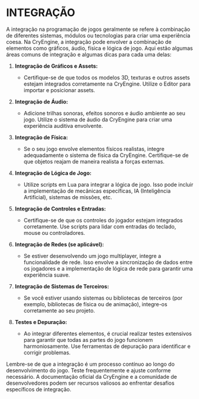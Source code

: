 # INTEGRAÇÃO
A integração na programação de jogos geralmente se refere à combinação de diferentes sistemas, módulos ou tecnologias para criar uma experiência coesa. Na CryEngine, a integração pode envolver a combinação de elementos como gráficos, áudio, física e lógica de jogo. Aqui estão algumas áreas comuns de integração e algumas dicas para cada uma delas:

1. **Integração de Gráficos e Assets:**
   - Certifique-se de que todos os modelos 3D, texturas e outros assets estejam integrados corretamente na CryEngine. Utilize o Editor para importar e posicionar assets.

2. **Integração de Áudio:**
   - Adicione trilhas sonoras, efeitos sonoros e áudio ambiente ao seu jogo. Utilize o sistema de áudio da CryEngine para criar uma experiência auditiva envolvente.

3. **Integração de Física:**
   - Se o seu jogo envolve elementos físicos realistas, integre adequadamente o sistema de física da CryEngine. Certifique-se de que objetos reajam de maneira realista a forças externas.

4. **Integração de Lógica de Jogo:**
   - Utilize scripts em Lua para integrar a lógica de jogo. Isso pode incluir a implementação de mecânicas específicas, IA (Inteligência Artificial), sistemas de missões, etc.

5. **Integração de Controles e Entradas:**
   - Certifique-se de que os controles do jogador estejam integrados corretamente. Use scripts para lidar com entradas do teclado, mouse ou controladores.

6. **Integração de Redes (se aplicável):**
   - Se estiver desenvolvendo um jogo multiplayer, integre a funcionalidade de rede. Isso envolve a sincronização de dados entre os jogadores e a implementação de lógica de rede para garantir uma experiência suave.

7. **Integração de Sistemas de Terceiros:**
   - Se você estiver usando sistemas ou bibliotecas de terceiros (por exemplo, bibliotecas de física ou de animação), integre-os corretamente ao seu projeto.

8. **Testes e Depuração:**
   - Ao integrar diferentes elementos, é crucial realizar testes extensivos para garantir que todas as partes do jogo funcionem harmoniosamente. Use ferramentas de depuração para identificar e corrigir problemas.

Lembre-se de que a integração é um processo contínuo ao longo do desenvolvimento do jogo. Teste frequentemente e ajuste conforme necessário. A documentação oficial da CryEngine e a comunidade de desenvolvedores podem ser recursos valiosos ao enfrentar desafios específicos de integração.